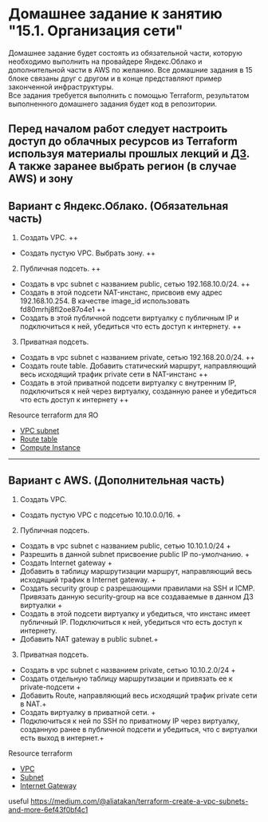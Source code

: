 # Домашнее задание к занятию "15.1. Организация сети"

Домашнее задание будет состоять из обязательной части, которую необходимо выполнить на провайдере Яндекс.Облако и дополнительной части в AWS по желанию. Все домашние задания в 15 блоке связаны друг с другом и в конце представляют пример законченной инфраструктуры.  
Все задания требуется выполнить с помощью Terraform, результатом выполненного домашнего задания будет код в репозитории. 

Перед началом работ следует настроить доступ до облачных ресурсов из Terraform используя материалы прошлых лекций и [ДЗ](https://github.com/netology-code/virt-homeworks/tree/master/07-terraform-02-syntax ). А также заранее выбрать регион (в случае AWS) и зону
---
## Вариант с Яндекс.Облако. (Обязательная часть)

1. Создать VPC. ++
- Создать пустую VPC. Выбрать зону. ++
2. Публичная подсеть. ++
- Создать в vpc subnet с названием public, сетью 192.168.10.0/24. ++
- Создать в этой подсети NAT-инстанс, присвоив ему адрес 192.168.10.254. В качестве image_id использовать fd80mrhj8fl2oe87o4e1 ++
- Создать в этой публичной подсети виртуалку с публичным IP и подключиться к ней, убедиться что есть доступ к интернету. ++
3. Приватная подсеть.
- Создать в vpc subnet с названием private, сетью 192.168.20.0/24. ++
- Создать route table. Добавить статический маршрут, направляющий весь исходящий трафик private сети в NAT-инстанс ++
- Создать в этой приватной подсети виртуалку с внутренним IP, подключиться к ней через виртуалку, созданную ранее и убедиться что есть доступ к интернету ++

Resource terraform для ЯО
- [VPC subnet](https://registry.terraform.io/providers/yandex-cloud/yandex/latest/docs/resources/vpc_subnet)
- [Route table](https://registry.terraform.io/providers/yandex-cloud/yandex/latest/docs/resources/vpc_route_table)
- [Compute Instance](https://registry.terraform.io/providers/yandex-cloud/yandex/latest/docs/resources/compute_instance)
---
## Вариант с  AWS. (Дополнительная часть)

1. Создать VPC.
- Cоздать пустую VPC с подсетью 10.10.0.0/16. +
2. Публичная подсеть.
- Создать в vpc subnet с названием public, сетью 10.10.1.0/24 +
- Разрешить в данной subnet присвоение public IP по-умолчанию. +
- Создать Internet gateway +
- Добавить в таблицу маршрутизации маршрут, направляющий весь исходящий трафик в Internet gateway. +
- Создать security group с разрешающими правилами на SSH и ICMP. Привязать данную security-group на все создаваемые в данном ДЗ виртуалки +
- Создать в этой подсети виртуалку и убедиться, что инстанс имеет публичный IP. Подключиться к ней, убедиться что есть доступ к интернету.
- Добавить NAT gateway в public subnet.+
3. Приватная подсеть.
- Создать в vpc subnet с названием private, сетью 10.10.2.0/24 +
- Создать отдельную таблицу маршрутизации и привязать ее к private-подсети +
- Добавить Route, направляющий весь исходящий трафик private сети в NAT.+
- Создать виртуалку в приватной сети. +
- Подключиться к ней по SSH по приватному IP через виртуалку, созданную ранее в публичной подсети и убедиться, что с виртуалки есть выход в интернет.+

Resource terraform
- [VPC](https://registry.terraform.io/providers/hashicorp/aws/latest/docs/resources/vpc)
- [Subnet](https://registry.terraform.io/providers/hashicorp/aws/latest/docs/resources/subnet)
- [Internet Gateway](https://registry.terraform.io/providers/hashicorp/aws/latest/docs/resources/internet_gateway)

useful
https://medium.com/@aliatakan/terraform-create-a-vpc-subnets-and-more-6ef43f0bf4c1